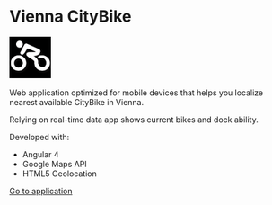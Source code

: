 # Vienna CityBike

[![logo](src/assets/img/citybike_logo.jpg "Vienna CityBike")](https://tomekz.github.io)

Web application optimized for mobile devices that helps you localize nearest available CityBike in Vienna.

Relying on real-time data app shows current bikes and dock ability.

Developed with:
* Angular 4
* Google Maps API
* HTML5 Geolocation


[Go to application](https://tomekz.github.io "viennaBike")



